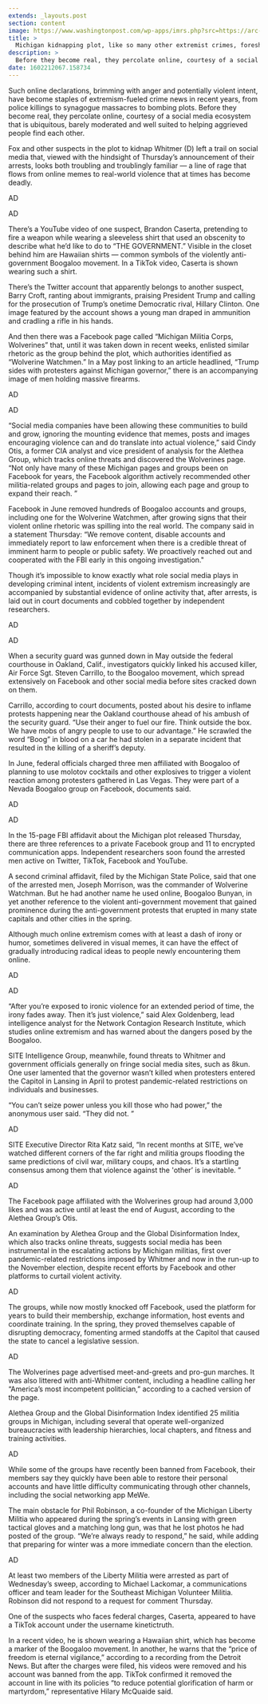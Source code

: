 ```yaml
--- 
extends: _layouts.post 
section: content 
image: https://www.washingtonpost.com/wp-apps/imrs.php?src=https://arc-anglerfish-washpost-prod-washpost.s3.amazonaws.com/public/OUGTCNAJRMI6XBYZBXYVTUKHSQ.jpg&w=1440 
title: > 
  Michigan kidnapping plot, like so many other extremist crimes, foreshadowed on social media 
description: > 
  Before they become real, they percolate online, courtesy of a social media ecosystem that is ubiquitous, barely moderated and well suited to helping aggrieved people find each other.Steven Carrillo, to the Boogaloo movement, which spread extensively on Facebook and other social media before sites cracked down on them.They were part of a Nevada Boogaloo group on Facebook, documents said.ADADIn the 15-page FBI affidavit about the Michigan plot released Thursday, there are three references to a private Facebook group and 11 to encrypted communication apps.SITE Intelligence Group, meanwhile, found threats to Whitmer and government officials generally on fringe social media sites, such as 8kun. 
date: 1602212067.158734 
--- 
```

Such online declarations, brimming with anger and potentially violent intent, have become staples of extremism-fueled crime news in recent years, from police killings to synagogue massacres to bombing plots. Before they become real, they percolate online, courtesy of a social media ecosystem that is ubiquitous, barely moderated and well suited to helping aggrieved people find each other.

Fox and other suspects in the plot to kidnap Whitmer (D) left a trail on social media that, viewed with the hindsight of Thursday’s announcement of their arrests, looks both troubling and troublingly familiar — a line of rage that flows from online memes to real-world violence that at times has become deadly.

AD

AD

There’s a YouTube video of one suspect, Brandon Caserta, pretending to fire a weapon while wearing a sleeveless shirt that used an obscenity to describe what he’d like to do to “THE GOVERNMENT.” Visible in the closet behind him are Hawaiian shirts — common symbols of the violently anti-government Boogaloo movement. In a TikTok video, Caserta is shown wearing such a shirt.

There’s the Twitter account that apparently belongs to another suspect, Barry Croft, ranting about immigrants, praising President Trump and calling for the prosecution of Trump’s onetime Democratic rival, Hillary Clinton. One image featured by the account shows a young man draped in ammunition and cradling a rifle in his hands.

And then there was a Facebook page called “Michigan Militia Corps, Wolverines” that, until it was taken down in recent weeks, enlisted similar rhetoric as the group behind the plot, which authorities identified as “Wolverine Watchmen.” In a May post linking to an article headlined, “Trump sides with protesters against Michigan governor,” there is an accompanying image of men holding massive firearms.

AD

AD

“Social media companies have been allowing these communities to build and grow, ignoring the mounting evidence that memes, posts and images encouraging violence can and do translate into actual violence,” said Cindy Otis, a former CIA analyst and vice president of analysis for the Alethea Group, which tracks online threats and discovered the Wolverines page. “Not only have many of these Michigan pages and groups been on Facebook for years, the Facebook algorithm actively recommended other militia-related groups and pages to join, allowing each page and group to expand their reach. ”

Facebook in June removed hundreds of Boogaloo accounts and groups, including one for the Wolverine Watchmen, after growing signs that their violent online rhetoric was spilling into the real world. The company said in a statement Thursday: “We remove content, disable accounts and immediately report to law enforcement when there is a credible threat of imminent harm to people or public safety. We proactively reached out and cooperated with the FBI early in this ongoing investigation."

Though it’s impossible to know exactly what role social media plays in developing criminal intent, incidents of violent extremism increasingly are accompanied by substantial evidence of online activity that, after arrests, is laid out in court documents and cobbled together by independent researchers.

AD

AD

When a security guard was gunned down in May outside the federal courthouse in Oakland, Calif., investigators quickly linked his accused killer, Air Force Sgt. Steven Carrillo, to the Boogaloo movement, which spread extensively on Facebook and other social media before sites cracked down on them.

Carrillo, according to court documents, posted about his desire to inflame protests happening near the Oakland courthouse ahead of his ambush of the security guard. “Use their anger to fuel our fire. Think outside the box. We have mobs of angry people to use to our advantage.” He scrawled the word “Boog” in blood on a car he had stolen in a separate incident that resulted in the killing of a sheriff’s deputy.

In June, federal officials charged three men affiliated with Boogaloo of planning to use molotov cocktails and other explosives to trigger a violent reaction among protesters gathered in Las Vegas. They were part of a Nevada Boogaloo group on Facebook, documents said.

AD

AD

In the 15-page FBI affidavit about the Michigan plot released Thursday, there are three references to a private Facebook group and 11 to encrypted communication apps. Independent researchers soon found the arrested men active on Twitter, TikTok, Facebook and YouTube.

A second criminal affidavit, filed by the Michigan State Police, said that one of the arrested men, Joseph Morrison, was the commander of Wolverine Watchman. But he had another name he used online, Boogaloo Bunyan, in yet another reference to the violent anti-government movement that gained prominence during the anti-government protests that erupted in many state capitals and other cities in the spring.

Although much online extremism comes with at least a dash of irony or humor, sometimes delivered in visual memes, it can have the effect of gradually introducing radical ideas to people newly encountering them online.

AD

AD

“After you’re exposed to ironic violence for an extended period of time, the irony fades away. Then it’s just violence,” said Alex Goldenberg, lead intelligence analyst for the Network Contagion Research Institute, which studies online extremism and has warned about the dangers posed by the Boogaloo.

SITE Intelligence Group, meanwhile, found threats to Whitmer and government officials generally on fringe social media sites, such as 8kun. One user lamented that the governor wasn’t killed when protesters entered the Capitol in Lansing in April to protest pandemic-related restrictions on individuals and businesses.

“You can’t seize power unless you kill those who had power,” the anonymous user said. “They did not. ”

AD

SITE Executive Director Rita Katz said, “In recent months at SITE, we’ve watched different corners of the far right and militia groups flooding the same predictions of civil war, military coups, and chaos. It’s a startling consensus among them that violence against the 'other’ is inevitable. ”

AD

The Facebook page affiliated with the Wolverines group had around 3,000 likes and was active until at least the end of August, according to the Alethea Group’s Otis.

An examination by Alethea Group and the Global Disinformation Index, which also tracks online threats, suggests social media has been instrumental in the escalating actions by Michigan militias, first over pandemic-related restrictions imposed by Whitmer and now in the run-up to the November election, despite recent efforts by Facebook and other platforms to curtail violent activity.

AD

The groups, while now mostly knocked off Facebook, used the platform for years to build their membership, exchange information, host events and coordinate training. In the spring, they proved themselves capable of disrupting democracy, fomenting armed standoffs at the Capitol that caused the state to cancel a legislative session.

AD

The Wolverines page advertised meet-and-greets and pro-gun marches. It was also littered with anti-Whitmer content, including a headline calling her “America’s most incompetent politician,” according to a cached version of the page.

Alethea Group and the Global Disinformation Index identified 25 militia groups in Michigan, including several that operate well-organized bureaucracies with leadership hierarchies, local chapters, and fitness and training activities.

AD

While some of the groups have recently been banned from Facebook, their members say they quickly have been able to restore their personal accounts and have little difficulty communicating through other channels, including the social networking app MeWe.

The main obstacle for Phil Robinson, a co-founder of the Michigan Liberty Militia who appeared during the spring’s events in Lansing with green tactical gloves and a matching long gun, was that he lost photos he had posted of the group. “We’re always ready to respond,” he said, while adding that preparing for winter was a more immediate concern than the election.

AD

At least two members of the Liberty Militia were arrested as part of Wednesday’s sweep, according to Michael Lackomar, a communications officer and team leader for the Southeast Michigan Volunteer Militia. Robinson did not respond to a request for comment Thursday.

One of the suspects who faces federal charges, Caserta, appeared to have a TikTok account under the username kinetictruth.

In a recent video, he is shown wearing a Hawaiian shirt, which has become a marker of the Boogaloo movement. In another, he warns that the “price of freedom is eternal vigilance,” according to a recording from the Detroit News. But after the charges were filed, his videos were removed and his account was banned from the app. TikTok confirmed it removed the account in line with its policies “to reduce potential glorification of harm or martyrdom,” representative Hilary McQuaide said.